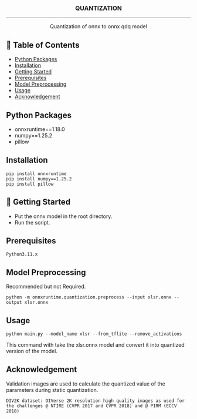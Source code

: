 <h3 align="center">QUANTIZATION</h3>

---

<p align="center"> Quantization of onnx to onnx qdq model
    <br> 
</p>

## 📝 Table of Contents

- [Python Packages](#problem_statement)
- [Installation](#installation)
- [Getting Started](#getting_started)
- [Prerequisites](#prerequisites)
- [Model Preprocessing](#model_preprocessing)
- [Usage](#usage)
- [Acknowledgement](#acknowledgement)

## Python Packages <a name = "python_packages"></a>

- onnxruntime==1.18.0
- numpy==1.25.2
- pillow

## Installation <a name = "installation"></a>

```
pip install onnxruntime
pip install numpy==1.25.2
pip install pillow
```

## 🏁 Getting Started <a name = "getting_started"></a>

* Put the onnx model in the root directory.
* Run the script.


## Prerequisites

```
Python3.11.x
```

## Model Preprocessing <a name = "preprocessing"></a>
Recommended but not Required.
```
python -m onnxruntime.quantization.preprocess --input xlsr.onnx --output xlsr.onnx
```

## Usage <a name = "usage"></a>

`
python main.py --model_name xlsr --from_tflite --remove_activations
`

This command with take the xlsr.onnx model and convert it into quantized version of the model.

## Acknowledgement <a name = "acknowledgement"></a>

Validation images are used to calculate the quantized value of the parameters during static quantization.

`
DIV2K dataset: DIVerse 2K resolution high quality images as used for the challenges @ NTIRE (CVPR 2017 and CVPR 2018) and @ PIRM (ECCV 2018)
`
